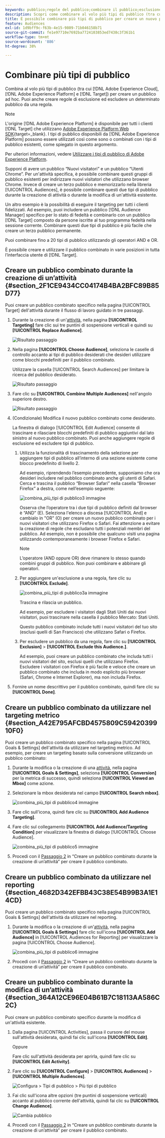 ```yaml
---
keywords: pubblico;regole del pubblico;combinare il pubblico;esclusione;aggiungere esclusione;escludere;combinazione di tipi di pubblico;pubblico adhoc;pubblico ad hoc
description: Scopri come combinare al volo più tipi di pubblico (tra cui quelli di Adobe Experience Cloud e  [!DNL Target]  tipi di pubblico) per creare un pubblico ad hoc.
title: È possibile combinare più tipi di pubblico per creare un nuovo pubblico?
feature: Audiences
exl-id: 1d9bff9c-f63b-4e15-9809-71b046158b71
source-git-commit: fe1e97710e7692ba7724103853ed7438c3f361b1
workflow-type: tm+mt
source-wordcount: '886'
ht-degree: 38%

---
```


# Combinare più tipi di pubblico

Combina al volo più tipi di pubblico (tra cui [!DNL Adobe Experience Cloud], [!DNL Adobe Experience Platform] e [!DNL Target]) per creare un pubblico ad hoc. Puoi anche creare regole di esclusione ed escludere un determinato pubblico da una regola.

>[!NOTE]
>
>L&#39;origine [!DNL Adobe Experience Platform] è disponibile per tutti i clienti [!DNL Target] che utilizzano [Adobe Experience Platform Web SDK](https://experienceleague.adobe.com/docs/target-dev/developer/client-side/aep-web-sdk.html?lang=en){target=_blank}. I tipi di pubblico disponibili da [!DNL Adobe Experience Platform] possono essere utilizzati così come sono o combinati con i tipi di pubblico esistenti, come spiegato in questo argomento.
>
>Per ulteriori informazioni, vedere [Utilizzare i tipi di pubblico di Adobe Experience Platform](/help/main/c-target/c-audiences/audiences.md#aep).

Supponi di avere un pubblico “Nuovi visitatori” e un pubblico “Utenti Chrome”. Per un&#39;attività specifica, è possibile combinare questi gruppi di pubblico esistenti per indirizzare nuovi visitatori che utilizzano browser Chrome. Invece di creare un terzo pubblico e memorizzarlo nella libreria [!UICONTROL Audiences], è possibile combinare questi due tipi di pubblico durante la creazione di attività o durante la modifica di un&#39;attività esistente.

Un altro esempio è la possibilità di eseguire il targeting per tutti i clienti fidelizzati. Ad esempio, puoi includere un pubblico [!DNL Audience Manager] specifico per lo stato di fedeltà e combinarlo con un pubblico [!DNL Target] composto da persone iscritte al tuo programma fedeltà nella sessione corrente. Combinare questi due tipi di pubblico è più facile che creare un terzo pubblico permanente.

Puoi combinare fino a 20 tipi di pubblico utilizzando gli operatori AND e OR.

È possibile creare e utilizzare il pubblico combinato in varie posizioni in tutta l’interfaccia utente di [!DNL Target].

## Creare un pubblico combinato durante la creazione di un’attività {#section_2F1CE9434CC04174B4BA2BFC89B85D77}

Puoi creare un pubblico combinato specifico nella pagina [!UICONTROL Target] dell&#39;attività durante il flusso di lavoro guidato in tre passaggi.

1. Durante la creazione di un&#39;[attività](/help/main/c-activities/activities.md#concept_D317A95A1AB54674BA7AB65C7985BA03), nella pagina **[!UICONTROL Targeting]** fare clic sui tre puntini di sospensione verticali e quindi su **[!UICONTROL Replace Audience]**.

   ![Risultato passaggio](assets/edit_audience.png)

1. Nella pagina **[!UICONTROL Choose Audience]**, seleziona le caselle di controllo accanto ai tipi di pubblico desiderati che desideri utilizzare come blocchi predefiniti per il pubblico combinato.

   Utilizzare la casella [!UICONTROL Search Audiences] per limitare la ricerca del pubblico desiderato.

   ![Risultato passaggio](assets/combine_multiple_audiences1.png)

1. Fare clic su **[!UICONTROL Combine Multiple Audiences]** nell&#39;angolo superiore destro.

   ![Risultato passaggio](assets/combine_multiple_audiences2.png)

1. (Condizionale) Modifica il nuovo pubblico combinato come desiderato.

   La finestra di dialogo [!UICONTROL Edit Audience] consente di trascinare e rilasciare blocchi predefiniti di pubblico aggiuntivi dal lato sinistro al nuovo pubblico combinato. Puoi anche aggiungere regole di esclusione ed escludere tipi di pubblico.

   1. Utilizza la funzionalità di trascinamento della selezione per aggiungere tipi di pubblico all’interno di una sezione esistente come blocco predefinito di livello 2.

      Ad esempio, riprendendo l’esempio precedente, supponiamo che ora desideri includere nel pubblico combinato anche gli utenti di Safari. Cerca e trascina il pubblico “Browser Safari” nella casella “Browser Firefox” a destra, come nell’esempio seguente:

      ![combina_più_tipi di pubblico3 immagine](assets/combine_multiple_audiences3.png)

      Osserva che l’operatore tra i due tipi di pubblico definiti dal browser è “AND” (E). Seleziona l&#39;elenco a discesa [!UICONTROL And] e cambialo in &quot;OR&quot; (O) per creare un nuovo pubblico combinato per i nuovi visitatori che utilizzano Firefox o Safari. Fai attenzione a evitare la creazione di regole che escludano tutti i potenziali membri del pubblico. Ad esempio, non è possibile che qualcuno visiti una pagina utilizzando contemporaneamente i browser Firefox e Safari.

      >[!NOTE]
      >
      >L’operatore (AND oppure OR) deve rimanere lo stesso quando combini gruppi di pubblico. Non puoi combinare e abbinare gli operatori.

   1. Per aggiungere un&#39;esclusione a una regola, fare clic su **[!UICONTROL Exclude]**.

      ![combina_più_tipi di pubblico3a immagine](assets/combine_multiple_audiences3a.png)

      Trascina e rilascia un pubblico.

      Ad esempio, per escludere i visitatori dagli Stati Uniti dai nuovi visitatori, puoi trascinare nella casella il pubblico Mercato: Stati Uniti.

      Questo pubblico combinato include tutti i nuovi visitatori del tuo sito (esclusi quelli di San Francisco) che utilizzano Safari o Firefox.

   1. Per escludere un pubblico da una regola, fare clic su **[!UICONTROL Exclusion]** > **[!UICONTROL Exclude this Audience.]**.

      Ad esempio, puoi creare un pubblico combinato che includa tutti i nuovi visitatori del sito, esclusi quelli che utilizzano Firefox. Escludere i visitatori con Firefox è più facile e veloce che creare un pubblico combinato che includa in modo esplicito più browser (Safari, Chrome e Internet Explorer), ma non includa Firefox.

1. Fornire un nome descrittivo per il pubblico combinato, quindi fare clic su **[!UICONTROL Done]**.

## Creare un pubblico combinato da utilizzare nel targeting metrico {#section_A42E795AFCBD4575809C5942039910F0}

Puoi creare un pubblico combinato specifico nella pagina [!UICONTROL Goals & Settings] dell&#39;attività da utilizzare nel targeting metrico. Ad esempio, per creare un targeting basato sulla conversione utilizzando un pubblico combinato:

1. Durante la modifica o la creazione di una [attività](/help/main/c-activities/activities.md#concept_D317A95A1AB54674BA7AB65C7985BA03), nella pagina **[!UICONTROL Goals & Settings]**, seleziona **[!UICONTROL Conversion]** per la metrica di successo, quindi seleziona **[!UICONTROL Viewed an Mbox]** come azione.
1. Selezionare la mbox desiderata nel campo **[!UICONTROL Search mbox]**.

   ![combina_più_tipi di pubblico4 immagine](assets/combine_multiple_audiences4.png)

1. Fare clic sull&#39;icona, quindi fare clic su **[!UICONTROL Add Audience Targeting]**.
1. Fare clic sul collegamento **[!UICONTROL Add Audience/Targeting Condition]** per visualizzare la finestra di dialogo [!UICONTROL Choose Audience].

   ![combina_più_tipi di pubblico5 immagine](assets/combine_multiple_audiences5.png)

1. Procedi con il [Passaggio 2](/help/main/c-target/combining-multiple-audiences.md#section_2F1CE9434CC04174B4BA2BFC89B85D77) in “Creare un pubblico combinato durante la creazione di un’attività” per creare il pubblico combinato.

## Creare un pubblico combinato da utilizzare nel reporting {#section_4682D342EFBB43C38E54B99B3A1E14CD}

Puoi creare un pubblico combinato specifico nella pagina [!UICONTROL Goals & Settings] dell&#39;attività da utilizzare nel reporting.

1. Durante la modifica o la creazione di un&#39;[attività](/help/main/c-activities/activities.md#concept_D317A95A1AB54674BA7AB65C7985BA03), nella pagina **[!UICONTROL Goals & Settings]** fare clic sull&#39;icona **[!UICONTROL Add Audience]** in [!UICONTROL Audiences for Reporting] per visualizzare la pagina [!UICONTROL Choose Audience].

   ![combina_più_tipi di pubblico6 immagine](assets/combine_multiple_audiences6.png)

1. Procedi con il [Passaggio 2](/help/main/c-target/combining-multiple-audiences.md#section_2F1CE9434CC04174B4BA2BFC89B85D77) in “Creare un pubblico combinato durante la creazione di un’attività” per creare il pubblico combinato.

## Creare un pubblico combinato durante la modifica di un’attività {#section_364A12CE96E04B61B7C18113AA586C2C}

Puoi creare un pubblico combinato specifico durante la modifica di un&#39;attività esistente.

1. Dalla pagina [!UICONTROL Activities], passa il cursore del mouse sull&#39;attività desiderata, quindi fai clic sull&#39;icona **[!UICONTROL Edit]**.

   Oppure

   Fare clic sull&#39;attività desiderata per aprirla, quindi fare clic su **[!UICONTROL Edit Activity]**.

1. Fare clic su **[!UICONTROL Configure]** > **[!UICONTROL Audiences]** > **[!UICONTROL Multiple Audiences]**.

   ![Configura > Tipi di pubblico > Più tipi di pubblico](assets/combine_multiple_audiences7.png)

1. Fai clic sull&#39;icona altre opzioni (tre puntini di sospensione verticali) accanto al pubblico corrente dell&#39;attività, quindi fai clic su **[!UICONTROL Change Audience]**.

   ![Cambia pubblico](assets/combine_multiple_audiences8.png)

1. Procedi con il [Passaggio 2](/help/main/c-target/combining-multiple-audiences.md#section_2F1CE9434CC04174B4BA2BFC89B85D77) in “Creare un pubblico combinato durante la creazione di un’attività” per creare il pubblico combinato.
